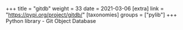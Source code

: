 +++
title = "gitdb"
weight = 33
date = 2021-03-06
[extra]
link = "https://pypi.org/project/gitdb/"
[taxonomies]
groups = ["pylib"]
+++
Python library - Git Object Database

